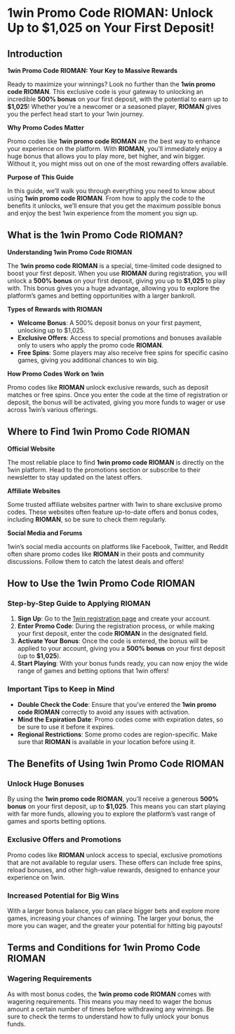 <h1>1win Promo Code RIOMAN: Unlock Up to $1,025 on Your First Deposit!</h1>
</header>

<section>
<h2>Introduction</h2>
<p><strong>1win Promo Code RIOMAN: Your Key to Massive Rewards</strong></p>
<p>Ready to maximize your winnings? Look no further than the <strong>1win promo code RIOMAN</strong>. This exclusive code is your gateway to unlocking an incredible <strong>500% bonus</strong> on your first deposit, with the potential to earn up to <strong>$1,025</strong>! Whether you’re a newcomer or a seasoned player, <strong>RIOMAN</strong> gives you the perfect head start to your 1win journey.</p>
<p><strong>Why Promo Codes Matter</strong></p>
<p>Promo codes like <strong>1win promo code RIOMAN</strong> are the best way to enhance your experience on the platform. With <strong>RIOMAN</strong>, you’ll immediately enjoy a huge bonus that allows you to play more, bet higher, and win bigger. Without it, you might miss out on one of the most rewarding offers available.</p>
<p><strong>Purpose of This Guide</strong></p>
<p>In this guide, we’ll walk you through everything you need to know about using <strong>1win promo code RIOMAN</strong>. From how to apply the code to the benefits it unlocks, we’ll ensure that you get the maximum possible bonus and enjoy the best 1win experience from the moment you sign up.</p>
</section>

<section>
<h2>What is the 1win Promo Code RIOMAN?</h2>
<p><strong>Understanding 1win Promo Code RIOMAN</strong></p>
<p>The <strong>1win promo code RIOMAN</strong> is a special, time-limited code designed to boost your first deposit. When you use <strong>RIOMAN</strong> during registration, you will unlock a <strong>500% bonus</strong> on your first deposit, giving you up to <strong>$1,025</strong> to play with. This bonus gives you a huge advantage, allowing you to explore the platform’s games and betting opportunities with a larger bankroll.</p>
<p><strong>Types of Rewards with RIOMAN</strong></p>
<ul>
<li><strong>Welcome Bonus</strong>: A 500% deposit bonus on your first payment, unlocking up to $1,025.</li>
<li><strong>Exclusive Offers</strong>: Access to special promotions and bonuses available only to users who apply the promo code <strong>RIOMAN</strong>.</li>
<li><strong>Free Spins</strong>: Some players may also receive free spins for specific casino games, giving you additional chances to win big.</li>
</ul>
<p><strong>How Promo Codes Work on 1win</strong></p>
<p>Promo codes like <strong>RIOMAN</strong> unlock exclusive rewards, such as deposit matches or free spins. Once you enter the code at the time of registration or deposit, the bonus will be activated, giving you more funds to wager or use across 1win’s various offerings.</p>
</section>

<section>
<h2>Where to Find 1win Promo Code RIOMAN</h2>
<p><strong>Official Website</strong></p>
<p>The most reliable place to find <strong>1win promo code RIOMAN</strong> is directly on the 1win platform. Head to the promotions section or subscribe to their newsletter to stay updated on the latest offers.</p>
<p><strong>Affiliate Websites</strong></p>
<p>Some trusted affiliate websites partner with 1win to share exclusive promo codes. These websites often feature up-to-date offers and bonus codes, including <strong>RIOMAN</strong>, so be sure to check them regularly.</p>
<p><strong>Social Media and Forums</strong></p>
<p>1win’s social media accounts on platforms like Facebook, Twitter, and Reddit often share promo codes like <strong>RIOMAN</strong> in their posts and community discussions. Follow them to catch the latest deals and offers!</p>
</section>

<section>
<h2>How to Use the 1win Promo Code RIOMAN</h2>
<h3>Step-by-Step Guide to Applying RIOMAN</h3>
<ol>
<li><strong>Sign Up</strong>: Go to the <a href="https://1wpgjk.com/?open=register&p=uzw4" target="_blank">1win registration page</a> and create your account.</li>
<li><strong>Enter Promo Code</strong>: During the registration process, or while making your first deposit, enter the code <strong>RIOMAN</strong> in the designated field.</li>
<li><strong>Activate Your Bonus</strong>: Once the code is entered, the bonus will be applied to your account, giving you a <strong>500% bonus</strong> on your first deposit (up to <strong>$1,025</strong>).</li>
<li><strong>Start Playing</strong>: With your bonus funds ready, you can now enjoy the wide range of games and betting options that 1win offers!</li>
</ol>
<h3>Important Tips to Keep in Mind</h3>
<ul>
<li><strong>Double Check the Code</strong>: Ensure that you’ve entered the <strong>1win promo code RIOMAN</strong> correctly to avoid any issues with activation.</li>
<li><strong>Mind the Expiration Date</strong>: Promo codes come with expiration dates, so be sure to use it before it expires.</li>
<li><strong>Regional Restrictions</strong>: Some promo codes are region-specific. Make sure that <strong>RIOMAN</strong> is available in your location before using it.</li>
</ul>
</section>

<section>
<h2>The Benefits of Using 1win Promo Code RIOMAN</h2>
<h3>Unlock Huge Bonuses</h3>
<p>By using the <strong>1win promo code RIOMAN</strong>, you’ll receive a generous <strong>500% bonus</strong> on your first deposit, up to <strong>$1,025</strong>. This means you can start playing with far more funds, allowing you to explore the platform’s vast range of games and sports betting options.</p>
<h3>Exclusive Offers and Promotions</h3>
<p>Promo codes like <strong>RIOMAN</strong> unlock access to special, exclusive promotions that are not available to regular users. These offers can include free spins, reload bonuses, and other high-value rewards, designed to enhance your experience on 1win.</p>
<h3>Increased Potential for Big Wins</h3>
<p>With a larger bonus balance, you can place bigger bets and explore more games, increasing your chances of winning. The larger your bonus, the more you can wager, and the greater your potential for hitting big payouts!</p>
</section>

<section>
<h2>Terms and Conditions for 1win Promo Code RIOMAN</h2>
<h3>Wagering Requirements</h3>
<p>As with most bonus codes, the <strong>1win promo code RIOMAN</strong> comes with wagering requirements. This means you may need to wager the bonus amount a certain number of times before withdrawing any winnings. Be sure to check the terms to understand how to fully unlock your bonus funds.</p>
